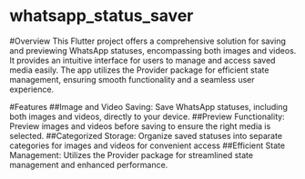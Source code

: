 # whatsapp_status_saver

#Overview
This Flutter project offers a comprehensive solution for saving and previewing WhatsApp statuses, encompassing both images and videos. It provides an intuitive interface for users to manage and access saved media easily. The app utilizes the Provider package for efficient state management, ensuring smooth functionality and a seamless user experience.

#Features
##Image and Video Saving: Save WhatsApp statuses, including both images and videos, directly to your device.
##Preview Functionality: Preview images and videos before saving to ensure the right media is selected.
##Categorized Storage: Organize saved statuses into separate categories for images and videos for convenient access
##Efficient State Management: Utilizes the Provider package for streamlined state management and enhanced performance.

